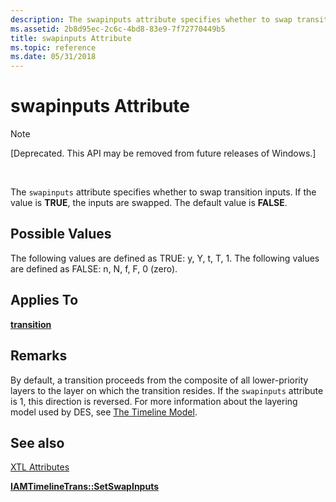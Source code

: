 ```yaml
---
description: The swapinputs attribute specifies whether to swap transition inputs. If the value is TRUE, the inputs are swapped. The default value is FALSE.
ms.assetid: 2b8d95ec-2c6c-4bd8-83e9-7f72770449b5
title: swapinputs Attribute
ms.topic: reference
ms.date: 05/31/2018
---
```


# swapinputs Attribute

> [!Note]  
> \[Deprecated. This API may be removed from future releases of Windows.\]

 

The `swapinputs` attribute specifies whether to swap transition inputs. If the value is **TRUE**, the inputs are swapped. The default value is **FALSE**.

## Possible Values

The following values are defined as TRUE: y, Y, t, T, 1. The following values are defined as FALSE: n, N, f, F, 0 (zero).

## Applies To

[**transition**](transition-element.md)

## Remarks

By default, a transition proceeds from the composite of all lower-priority layers to the layer on which the transition resides. If the `swapinputs` attribute is 1, this direction is reversed. For more information about the layering model used by DES, see [The Timeline Model](the-timeline-model.md).

## See also

<dl> <dt>

[XTL Attributes](xtl-attributes.md)
</dt> <dt>

[**IAMTimelineTrans::SetSwapInputs**](iamtimelinetrans-setswapinputs.md)
</dt> </dl>

 

 



